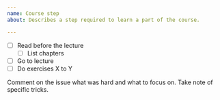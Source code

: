```yaml
---
name: Course step
about: Describes a step required to learn a part of the course.

---
```


- [ ] Read before the lecture
  - [ ] List chapters
- [ ] Go to lecture
- [ ] Do exercises X to Y

Comment on the issue what was hard and what to focus on. Take note of specific tricks.
